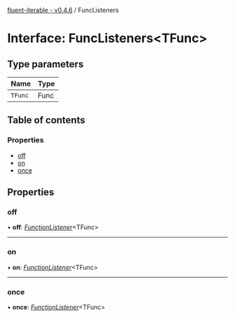 [fluent-iterable - v0.4.6](../README.md) / FuncListeners

# Interface: FuncListeners<TFunc\>

## Type parameters

| Name | Type |
| :------ | :------ |
| `TFunc` | Func |

## Table of contents

### Properties

- [off](funclisteners.md#off)
- [on](funclisteners.md#on)
- [once](funclisteners.md#once)

## Properties

### off

• **off**: [*FunctionListener*](functionlistener.md)<TFunc\>

___

### on

• **on**: [*FunctionListener*](functionlistener.md)<TFunc\>

___

### once

• **once**: [*FunctionListener*](functionlistener.md)<TFunc\>
